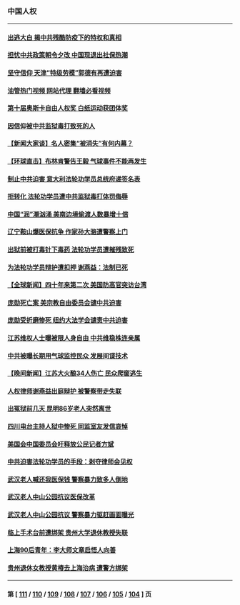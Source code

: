 ### 中国人权
---
#### [出逃大白 揭中共残酷防疫下的特权和真相](../../pages/ncid278/n13936151.md?02240845) 
#### [担忧中共政策朝令夕改 中国现退出社保热潮](../../pages/ncid278/n13935078.md?02240845) 
#### [坚守信仰 天津“特级劳模”郭德有再遭迫害](../../pages/ncid278/n13934725.md?02240845) 
#### [油管热门视频 网站代理 翻墙必看视频](http://138.2.39.72:81/youtube.html?epic-marker?02240845)
#### [第十届奥斯卡自由人权奖 白纸运动获团体奖](../../pages/ncid278/n13934490.md?02240845) 
#### [因信仰被中共监狱毒打致死的人](../../pages/ncid278/n13934141.md?02240845) 
#### [【新闻大家谈】名人密集“被消失”有何内幕？](../../pages/ncid278/n13934185.md?02240845) 
#### [【环球直击】布林肯警告王毅 气球事件不能再发生](../../pages/ncid278/n13933164.md?02240845) 
#### [制止中共迫害 意大利法轮功学员总统府递签名表](../../pages/ncid278/n13933726.md?02240845) 
#### [拒转化 法轮功学员遭中共监狱毒打体罚侮辱](../../pages/ncid278/n13928989.md?02240845) 
#### [中国“润”潮汹涌 美南边境偷渡人数暴增十倍](../../pages/ncid278/n13933536.md?02240845) 
#### [辽宁鞍山爆医保抗争 作家孙大骆遭警察上门](../../pages/ncid278/n13932231.md?02240845) 
#### [出狱前被打毒针下毒药 法轮功学员遭摧残致死](../../pages/ncid278/n13931976.md?02240845) 
#### [为法轮功学员辩护遭扣押 谢燕益：法制已死](../../pages/ncid278/n13932666.md?02240845) 
#### [【全球新闻】四十年来第二次 美国防高官突访台湾](../../pages/ncid278/n13932229.md?02240845) 
#### [庞勋死亡案 美宗教自由委员会谴中共迫害](../../pages/ncid278/n13932260.md?02240845) 
#### [庞勋受折磨惨死 纽约大法学会谴责中共迫害](../../pages/ncid278/n13932240.md?02240845) 
#### [江苏维权人士曝被限人身自由 中共维稳株连亲属](../../pages/ncid278/n13932184.md?02240845) 
#### [中共被曝长期用气球监控民众 发展间谍技术](../../pages/ncid278/n13931927.md?02240845) 
#### [【晚间新闻】江苏大火酿34人伤亡 民众爬窗逃生](../../pages/ncid278/n13931903.md?02240845) 
#### [人权律师谢燕益出庭辩护 被警察带走失联](../../pages/ncid278/n13931778.md?02240845) 
#### [出冤狱前几天 昆明86岁老人突然离世](../../pages/ncid278/n13931228.md?02240845) 
#### [四川电台主持人狱中惨死 同监室友发信哀悼](../../pages/ncid278/n13931016.md?02240845) 
#### [美国会中国委员会吁释放公民记者方斌](../../pages/ncid278/n13930920.md?02240845) 
#### [中共迫害法轮功学员的手段：剥夺律师会见权](../../pages/ncid278/n13929748.md?02240845) 
#### [武汉老人喊还我医保钱 警察暴力致多人倒地](../../pages/ncid278/n13930085.md?02240845) 
#### [武汉老人中山公园抗议医保改革](../../pages/ncid278/n13930042.md?02240845) 
#### [武汉老人中山公园抗议 警察暴力驱赶画面曝光](../../pages/ncid278/n13929963.md?02240845) 
#### [临上手术台前遭绑架 贵州大学退休教授失联](../../pages/ncid278/n13929743.md?02240845) 
#### [上海90后青年：李大师文章启悟人向善](../../pages/ncid278/n13929715.md?02240845) 
#### [贵州退休女教授黄椿去上海治病 遭警方绑架](../../pages/ncid278/n13929546.md?02240845) 

---
#### 第 [ [111](./111.md?02240845) / [110](./110.md?02240845) / [109](./109.md?02240845) / [108](./108.md?02240845) / [107](./107.md?02240845) / [106](./106.md?02240845) / [105](./105.md?02240845) / [104](./104.md?02240845) ] 页
